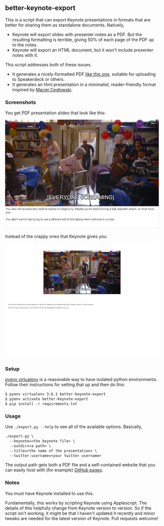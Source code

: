 ## better-keynote-export

This is a script that can export Keynote presentations in formats that are better for sharing them as standalone documents. Natively,

* Keynote will export slides with presenter notes as a PDF. But the resulting formatting is terrible, giving 50% of each page of the PDF up to the notes.
* Keynote will export an HTML document, but it won't include presenter notes with it.

This script addresses both of these issues.

* It generates a nicely-formatted PDF [like this one](https://speakerdeck.com/mcfunley/deploying-often-is-a-very-good-idea), suitable for uploading to Speakerdeck or others.
* It generates an html presentation in a minimalist, reader-friendly format inspired by [Maciej Cegłowski](http://idlewords.com/talks/).

### Screenshots

You get PDF presentation slides that look like this:

![A nice looking slide](/img/nice-slide.png?raw=true)

Instead of the crappy ones that Keynote gives you:

![A horrible looking slide](/img/bad-slide.png?raw=true)

### Setup

[pyenv virtualenv](https://github.com/pyenv/pyenv-virtualenv) is a reasonable way to have isolated python environments. Follow their instructions for setting that up and then do this:

```
$ pyenv virtualenv 3.6.1 better-keynote-export
$ pyenv activate better-keynote-export
$ pip install -r requirements.txt
```

### Usage

Use `./export.py --help` to see all of the available options. Basically,

```
./export.py \
  --keynote=<the keynote file> \
  --outdir=<a path> \
  --title=<the name of the presentation> \
  --twitter-username=<your twitter username>
```

The output path gets both a PDF file and a self-contained website that you can easily host with (for example) [GitHub pages](https://pages.github.com/).

### Notes

You must have Keynote installed to use this.

Fundamentally, this works by scripting Keynote using Applescript. The details of this helpfully change from Keynote version to version. So if the script isn't working, it might be that I haven't updated it recently and minor tweaks are needed for the latest version of Keynote. Pull requests welcome!
